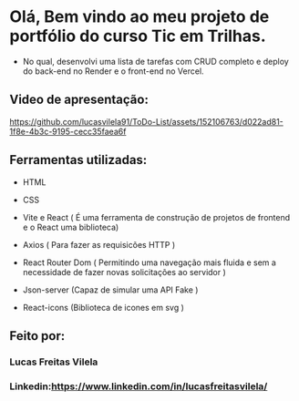 # Olá, Bem vindo ao meu projeto de portfólio do curso Tic em Trilhas. 

* No qual, desenvolvi uma lista de tarefas com CRUD completo e deploy do back-end no Render e o front-end no Vercel. 

## Video de apresentação:

https://github.com/lucasvilela91/ToDo-List/assets/152106763/d022ad81-1f8e-4b3c-9195-cecc35faea6f


## Ferramentas utilizadas:

* HTML

* CSS

* Vite e React ( É uma ferramenta de construção de projetos de frontend e o React uma biblioteca) 

* Axios ( Para fazer as requisicões HTTP )
  
* React Router Dom ( Permitindo uma navegação mais fluida e sem a necessidade de fazer novas solicitações ao servidor )

* Json-server (Capaz de simular uma API Fake )
  
* React-icons (Biblioteca de icones em svg )

## Feito por:

### Lucas Freitas Vilela

### Linkedin:https://www.linkedin.com/in/lucasfreitasvilela/

